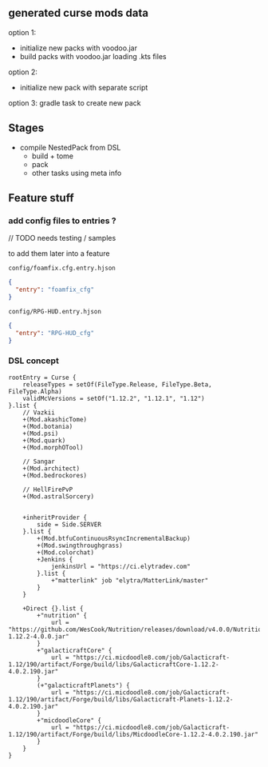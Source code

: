 ## generated curse mods data

option 1: 
- initialize new packs with voodoo.jar
- build packs with voodoo.jar loading .kts files

option 2:
- initialize new pack with separate script

option 3:
gradle task to create new pack

## Stages

- compile NestedPack from DSL
  - build + tome
  - pack
  - other tasks using meta info


## Feature stuff

### add config files to entries ?

// TODO needs testing / samples

to add them later into a feature

`config/foamfix.cfg.entry.hjson`
```json
{
  "entry": "foamfix_cfg"
}
```

`config/RPG-HUD.entry.hjson`
```json
{
  "entry": "RPG-HUD_cfg"
}
```

### DSL concept

```
rootEntry = Curse {
    releaseTypes = setOf(FileType.Release, FileType.Beta, FileType.Alpha)
    validMcVersions = setOf("1.12.2", "1.12.1", "1.12")
}.list {
    // Vazkii
    +(Mod.akashicTome)
    +(Mod.botania)
    +(Mod.psi)
    +(Mod.quark)
    +(Mod.morphOTool)

    // Sangar
    +(Mod.architect)
    +(Mod.bedrockores)

    // HellFirePvP
    +(Mod.astralSorcery)


    +inheritProvider {
        side = Side.SERVER
    }.list {
        +(Mod.btfuContinuousRsyncIncrementalBackup)
        +(Mod.swingthroughgrass)
        +(Mod.colorchat)
        +Jenkins {
            jenkinsUrl = "https://ci.elytradev.com"
        }.list {
            +"matterlink" job "elytra/MatterLink/master"
        }
    }

    +Direct {}.list {
        +"nutrition" {
            url = "https://github.com/WesCook/Nutrition/releases/download/v4.0.0/Nutrition-1.12.2-4.0.0.jar"
        }
        +"galacticraftCore" {
            url = "https://ci.micdoodle8.com/job/Galacticraft-1.12/190/artifact/Forge/build/libs/GalacticraftCore-1.12.2-4.0.2.190.jar"
        }
        (+"galacticraftPlanets") {
            url = "https://ci.micdoodle8.com/job/Galacticraft-1.12/190/artifact/Forge/build/libs/Galacticraft-Planets-1.12.2-4.0.2.190.jar"
        }
        +"micdoodleCore" {
            url = "https://ci.micdoodle8.com/job/Galacticraft-1.12/190/artifact/Forge/build/libs/MicdoodleCore-1.12.2-4.0.2.190.jar"
        }
    }
}
```